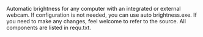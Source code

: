 Automatic brightness for any computer with an integrated or external webcam. If configuration is not needed, you can use auto brightness.exe. 
If you need to make any changes, feel welcome to refer to the source. All components are listed in requ.txt.
